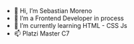 - 👋 Hi, I’m Sebastian Moreno 
- 👀 I’m a Frontend Developer in process
- 🌱 I’m currently learning HTML - CSS Js
- 📫  Platzi Master C7

<!---
sebastianmoreno731/sebastianmoreno731 is a ✨ special ✨ repository because its `README.md` (this file) appears on your GitHub profile.
You can click the Preview link to take a look at your changes.
--->
